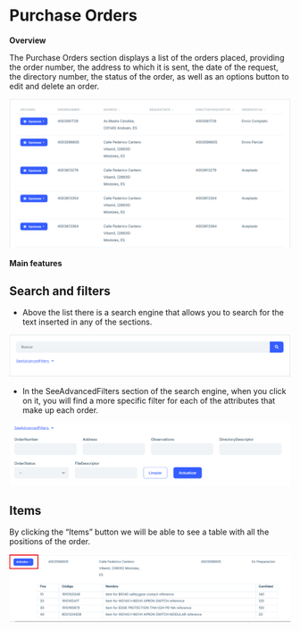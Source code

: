 # Purchase Orders

**Overview**

The Purchase Orders section displays a list of the orders placed, providing the order number, the address to which it is sent, the date of the request, the directory number, the status of the order, as well as an options button to edit and delete an order.

![image](images/listPurchaseOrders.png)

**Main features**

## Search and filters

- Above the list there is a search engine that allows you to search for the text inserted in any of the sections.

![image](images/searchPurchaseOrders.png)

- In the SeeAdvancedFilters section of the search engine, when you click on it, you will find a more specific filter for each of the attributes that make up each order.

![image](images/filterPurchaseOrders.png)

## Items

By clicking the “Items” button we will be able to see a table with all the positions of the order.

![image](images/img-tke/cap-pedido-de-compra.png)